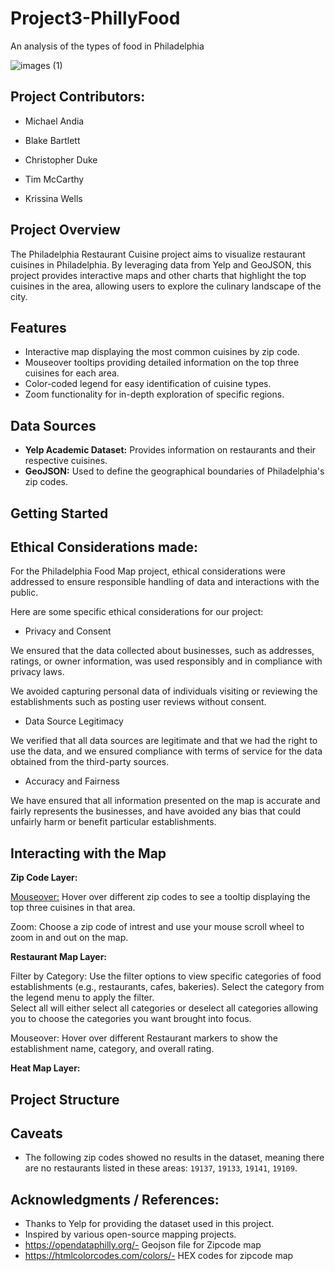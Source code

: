 # Project3-PhillyFood
An analysis of the types of food in Philadelphia

![images (1)](https://github.com/C-Duke0/Project3-PhillyFood/assets/162597320/ddec3b91-1d9f-4e2b-931f-8df4d01e0fac)

## Project Contributors:
- Michael Andia
  
- Blake Bartlett
  
- Christopher Duke
  
- Tim McCarthy
  
- Krissina Wells

## Project Overview

The Philadelphia Restaurant Cuisine project aims to visualize restaurant cuisines in Philadelphia. By leveraging data from Yelp and GeoJSON, this project provides interactive maps and other charts that highlight the top cuisines in the area, allowing users to explore the culinary landscape of the city.

## Features

- Interactive map displaying the most common cuisines by zip code.
- Mouseover tooltips providing detailed information on the top three cuisines for each area.
- Color-coded legend for easy identification of cuisine types.
- Zoom functionality for in-depth exploration of specific regions.

## Data Sources

- **Yelp Academic Dataset:** Provides information on restaurants and their respective cuisines.
- **GeoJSON:** Used to define the geographical boundaries of Philadelphia's zip codes.

## Getting Started

## Ethical Considerations made: 

For the Philadelphia Food Map project,  ethical considerations were addressed to ensure responsible handling of data and interactions with the public. 

Here are some specific ethical considerations for our project:

- Privacy and Consent

We ensured that the data collected about businesses, such as addresses, ratings, or owner information, was used responsibly and in compliance with privacy laws.

We avoided capturing personal data of individuals visiting or reviewing the establishments such as posting user reviews without consent.

- Data Source Legitimacy

We verified that all data sources are legitimate and that we had the right to use the data, and we ensured compliance with terms of service for the data obtained from the third-party sources.

- Accuracy and Fairness

We have ensured that all information presented on the map is accurate and fairly represents the businesses, and have avoided any bias that could unfairly harm or benefit particular establishments.


## Interacting with the Map

**Zip Code Layer:**

  <u>Mouseover:</u> Hover over different zip codes to see a tooltip displaying the top three cuisines in that area.

  Zoom: Choose a zip code of intrest and use your mouse scroll wheel to zoom in and out on the map.


**Restaurant Map Layer:**

  Filter by Category: Use the filter options to view specific categories of food establishments (e.g., restaurants, cafes, bakeries).
  Select the category from the legend menu to apply the filter.  
  Select all will either select all categories or deselect all categories allowing you to choose the categories you want brought into focus. 

  Mouseover: Hover over different Restaurant markers to show the establishment name, category, and overall rating.


**Heat Map Layer:**



## Project Structure


## Caveats

- The following zip codes showed no results in the dataset, meaning there are no restaurants listed in these areas: `19137`, `19133`, `19141`, `19109`.


## Acknowledgments / References:

- Thanks to Yelp for providing the dataset used in this project.
- Inspired by various open-source mapping projects.
- https://opendataphilly.org/- Geojson file for Zipcode map
- https://htmlcolorcodes.com/colors/- HEX codes for zipcode map
